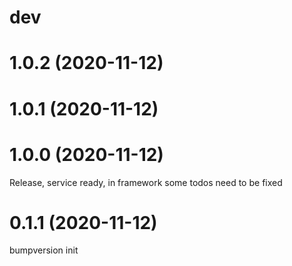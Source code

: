 dev
===


1.0.2 (2020-11-12)
==================


1.0.1 (2020-11-12)
==================


1.0.0 (2020-11-12)
==================
Release, service ready, in framework some todos need to be fixed

0.1.1 (2020-11-12)
==================
bumpversion init